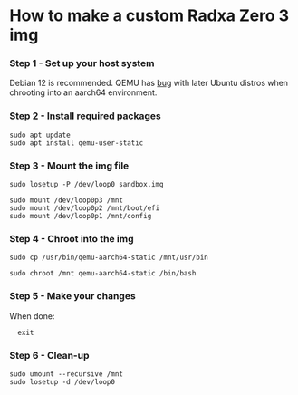 <h1>How to make a custom Radxa Zero 3 img</h1>

<h3>Step 1 - Set up your host system</h3>

  Debian 12 is recommended. QEMU has [bug](https://github.com/docker/buildx/issues/1170#issuecomment-2136084089) with later Ubuntu distros when chrooting into an aarch64 environment.

<h3>Step 2 - Install required packages</h3>

    sudo apt update
    sudo apt install qemu-user-static

<h3>Step 3 - Mount the img file</h3>

    sudo losetup -P /dev/loop0 sandbox.img

    sudo mount /dev/loop0p3 /mnt
    sudo mount /dev/loop0p2 /mnt/boot/efi
    sudo mount /dev/loop0p1 /mnt/config

<h3>Step 4 - Chroot into the img</h3>

    sudo cp /usr/bin/qemu-aarch64-static /mnt/usr/bin

    sudo chroot /mnt qemu-aarch64-static /bin/bash

<h3>Step 5 - Make your changes</h3>

  When done:

      exit

<h3>Step 6 - Clean-up</h3>

    sudo umount --recursive /mnt
    sudo losetup -d /dev/loop0
